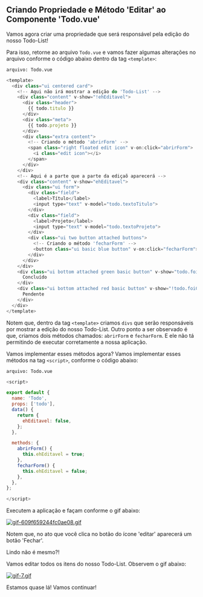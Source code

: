 ## Criando Propriedade e Método 'Editar' ao Componente 'Todo.vue'

Vamos agora criar uma propriedade que será responsável pela edição do nosso Todo-List!

Para isso, retorne ao arquivo `Todo.vue` e vamos fazer algumas alterações no arquivo conforme o código abaixo dentro da tag `<template>`:

`arquivo: Todo.vue`

```javascript
<template>
  <div class="ui centered card">
    <!-- Aqui não irá mostrar a edição do 'Todo-List' -->
    <div class="content" v-show="!ehEditavel">
      <div class="header">
        {{ todo.titulo }}
      </div>
      <div class="meta">
        {{ todo.projeto }}
      </div>
      <div class="extra content">
        <!-- Criando o método 'abrirForm' -->
        <span class="right floated edit icon" v-on:click="abrirForm">
          <i class="edit icon"></i>
        </span>
      </div>
    </div>
    <!-- Aqui é a parte que a parte da ediçaõ aparecerá -->
    <div class="content" v-show="ehEditavel">
      <div class="ui form">
        <div class="field">
          <label>Título</label>
          <input type="text" v-model="todo.textoTitulo">
        </div>
        <div class="field">
          <label>Projeto</label>
          <input type="text" v-model="todo.textoProjeto">
        </div>
        <div class="ui two button attached buttons">
          <!-- Criando o método 'fecharForm' -->
          <button class="ui basic blue button" v-on:click="fecharForm">Fechar X</button>
        </div>
      </div>
    </div>
    <div class="ui bottom attached green basic button" v-show="todo.foiCriado">
      Concluído
    </div>
    <div class="ui bottom attached red basic button" v-show="!todo.foiCriado">
      Pendente
    </div>
  </div>
</template>
```
Notem que, dentro da tag `<template>` criamos `divs` que serão responsáveis por mostrar a edição do nosso Todo-List. Outro ponto a ser observado é que, criamos dois métodos chamados: `abrirForm` e `fecharForm`. E ele não tá permitindo de executar corretamente a nossa aplicação.

Vamos implementar esses métodos agora? Vamos implementar esses métodos na tag `<script>`, conforme o código abaixo:

`arquivo: Todo.vue`

```javascript
<script>

export default {
  name: 'Todo',
  props: ['todo'],
  data() {
    return {
      ehEditavel: false,
    };
  },

  methods: {
    abrirForm() {
      this.ehEditavel = true;
    },
    fecharForm() {
      this.ehEditavel = false;
    },
  },
};

</script>
```

Executem a aplicação e façam conforme o gif abaixo:

[![gif-609f659244fc0ae08.gif](https://s3.gifyu.com/images/gif-609f659244fc0ae08.gif)](https://gifyu.com/image/E83f)

Notem que, no ato que você clica no botão do ícone 'editar' aparecerá um botão 'Fechar'.

Lindo não é mesmo?!

Vamos editar todos os itens do nosso Todo-List. Observem o gif abaixo:

[![gif-7.gif](https://s3.gifyu.com/images/gif-7.gif)](https://gifyu.com/image/E83o)

Estamos quase lá! Vamos continuar!